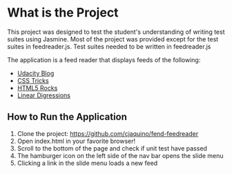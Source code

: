 # What is the Project
This project was designed to test the student's understanding of writing test suites using Jasmine. Most of the project was provided except for the test suites in feedreader.js. Test suites needed to be written in feedreader.js

The application is a feed reader that displays feeds of the following:
- [Udacity Blog](http://blog.udacity.com/feed)
- [CSS Tricks](http://feeds.feedburner.com/CssTricks)
- [HTML5 Rocks](http://feeds.feedburner.com/html5rocks)
- [Linear Digressions](http://feeds.feedburner.com/udacity-linear-digressions)

## How to Run the Application
1. Clone the project: https://github.com/cjaquino/fend-feedreader
2. Open index.html in your favorite browser!
3. Scroll to the bottom of the page and check if unit test have passed
4. The hamburger icon on the left side of the nav bar opens the slide menu
5. Clicking a link in the slide menu loads a new feed
